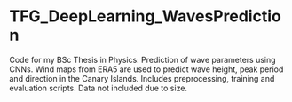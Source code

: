 # TFG_DeepLearning_WavesPrediction
Code for my BSc Thesis in Physics: Prediction of wave parameters using CNNs. Wind maps from ERA5 are used to predict wave height, peak period and direction in the Canary Islands. Includes preprocessing, training and evaluation scripts. Data not included due to size.

